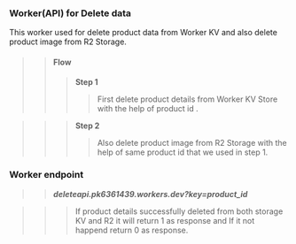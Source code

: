 ### **Worker(API) for Delete data**
This worker used for delete product data from Worker KV and also delete product image from R2 Storage.

>>#### **Flow**
>>> **Step 1**
>>>>First delete product details from Worker KV Store with the help of product id . 

>>> **Step 2**
>>>>Also delete product image from R2 Storage with the help of same product id that we used in step 1. 

### **Worker endpoint**
>> ***deleteapi.pk6361439.workers.dev?key=product_id***

>>>If product details successfully deleted from both storage KV and R2 it will return 1 as response and If it not happend return 0 as response.
